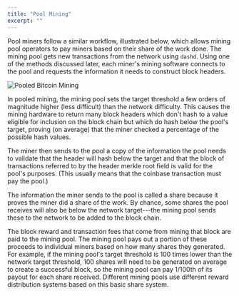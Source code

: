 ```yaml
---
title: "Pool Mining"
excerpt: ""
---
```

Pool miners follow a similar workflow, illustrated below, which allows mining pool operators to pay miners based on their share of the work done. The mining pool gets new transactions from the network using `dashd`. Using one of the methods discussed later, each miner's mining software connects to the pool and requests the information it needs to construct block headers.

![Pooled Bitcoin Mining](https://dash-docs.github.io/img/dev/en-pooled-mining-overview.svg)

In pooled mining, the mining pool sets the target threshold a few orders of magnitude higher (less difficult) than the network difficulty. This causes the mining hardware to return many block headers which don't hash to a value eligible for inclusion on the block chain but which do hash below the pool's target, proving (on average) that the miner checked a percentage of the possible hash values.

The miner then sends to the pool a copy of the information the pool needs to validate that the header will hash below the target and that the block of transactions referred to by the header merkle root field is valid for the pool's purposes. (This usually means that the coinbase transaction must pay the pool.)

The information the miner sends to the pool is called a share because it proves the miner did a share of the work. By chance, some shares the pool receives will also be below the network target---the mining pool sends these to the network to be added to the block chain.

The block reward and transaction fees that come from mining that block are paid to the mining pool. The mining pool pays out a portion of these proceeds to individual miners based on how many shares they generated. For example, if the mining pool's target threshold is 100 times lower than the network target threshold, 100 shares will need to be generated on average to create a successful block, so the mining pool can pay 1/100th of its payout for each share received.  Different mining pools use different reward distribution systems based on this basic share system.